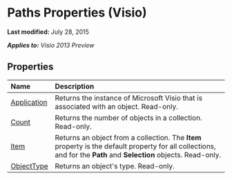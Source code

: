 
# Paths Properties (Visio)

 **Last modified:** July 28, 2015

 _**Applies to:** Visio 2013 Preview_

## Properties



|**Name**|**Description**|
|:-----|:-----|
| [Application](d5439015-9efb-46ea-49a8-7f08c4d82a14.md)|Returns the instance of Microsoft Visio that is associated with an object. Read-only.|
| [Count](fb8ac400-7767-667a-d2b1-79962ed0fcac.md)|Returns the number of objects in a collection. Read-only.|
| [Item](85132486-5baa-d3ab-995d-62cf51d4b1da.md)|Returns an object from a collection. The  **Item** property is the default property for all collections, and for the **Path** and **Selection** objects. Read-only.|
| [ObjectType](eaab20a2-22cf-c17c-4475-073323cefcb6.md)|Returns an object's type. Read-only.|
